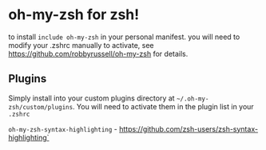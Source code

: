 # oh-my-zsh for zsh!

to install `include oh-my-zsh` in your personal manifest.  you will need to modify your .zshrc manually to activate, see https://github.com/robbyrussell/oh-my-zsh for details.

## Plugins
Simply install into your custom plugins directory at `~/.oh-my-zsh/custom/plugins`.  You will need to activate them in the plugin list in your `.zshrc`

`oh-my-zsh-syntax-highlighting` - https://github.com/zsh-users/zsh-syntax-highlighting`

